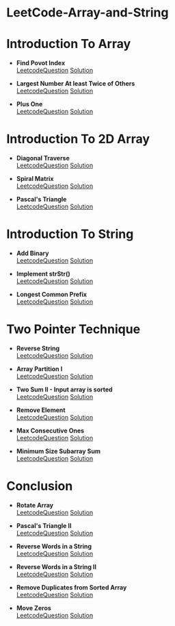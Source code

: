 # LeetCode-Array-and-String

Introduction To Array
=======================
- **Find Povot Index**  
    [LeetcodeQuestion](https://leetcode.com/explore/learn/card/array-and-string/201/introduction-to-array/1144/) 
    [Solution](https://github.com/prerna0995/LeetCode-Array-and-String/blob/main/Introduction%20to%20array/FindPivotIndex.java)
 
- **Largest Number At least Twice of Others**  
    [LeetcodeQuestion](https://leetcode.com/explore/learn/card/array-and-string/201/introduction-to-array/1147/)
    [Solution](https://github.com/prerna0995/LeetCode-Array-and-String/blob/main/Introduction%20to%20array/LargestNumberAtleastTwiceOfOthers.java)
    
- **Plus One**  
    [LeetcodeQuestion](https://leetcode.com/explore/learn/card/array-and-string/201/introduction-to-array/1148/)
    [Solution](https://github.com/prerna0995/LeetCode-Array-and-String/blob/main/Introduction%20to%20array/PlusOne.java)


Introduction To 2D Array
=======================
- **Diagonal Traverse**  
    [LeetcodeQuestion](https://leetcode.com/explore/learn/card/array-and-string/202/introduction-to-2d-array/1167/) 
    [Solution]()
 
- **Spiral Matrix**  
    [LeetcodeQuestion](https://leetcode.com/explore/learn/card/array-and-string/202/introduction-to-2d-array/1168/)
    [Solution]()
    
- **Pascal's Triangle**  
    [LeetcodeQuestion](https://leetcode.com/explore/learn/card/array-and-string/202/introduction-to-2d-array/1170/)
    [Solution]()
    
    
Introduction To String
=======================
- **Add Binary**  
    [LeetcodeQuestion](https://leetcode.com/explore/learn/card/array-and-string/203/introduction-to-string/1160/)
    [Solution]()
 
- **Implement strStr()**  
    [LeetcodeQuestion](https://leetcode.com/explore/learn/card/array-and-string/203/introduction-to-string/1161/)
    [Solution]()
    
- **Longest Common Prefix**  
    [LeetcodeQuestion](https://leetcode.com/explore/learn/card/array-and-string/203/introduction-to-string/1162/)
    [Solution]()    
    
    
Two Pointer Technique
=======================
- **Reverse String**  
    [LeetcodeQuestion](https://leetcode.com/explore/learn/card/array-and-string/205/array-two-pointer-technique/1183/)
    [Solution]()
 
- **Array Partition I**  
    [LeetcodeQuestion](https://leetcode.com/explore/learn/card/array-and-string/205/array-two-pointer-technique/1154/)
    [Solution]()
    
- **Two Sum II - Input array is sorted**  
    [LeetcodeQuestion](https://leetcode.com/explore/learn/card/array-and-string/205/array-two-pointer-technique/1153/)
    [Solution]()       
    
- **Remove Element**  
    [LeetcodeQuestion](https://leetcode.com/explore/learn/card/array-and-string/205/array-two-pointer-technique/1151/)
    [Solution]()   
    
- **Max Consecutive Ones**  
    [LeetcodeQuestion](https://leetcode.com/explore/learn/card/array-and-string/205/array-two-pointer-technique/1301/)
    [Solution]()   
    
- **Minimum Size Subarray Sum**  
    [LeetcodeQuestion](https://leetcode.com/explore/learn/card/array-and-string/205/array-two-pointer-technique/1299/)
    [Solution]()       
    
    
Conclusion
=======================
- **Rotate Array**  
    [LeetcodeQuestion](https://leetcode.com/explore/learn/card/array-and-string/204/conclusion/1182/)
    [Solution]()
    
- **Pascal's Triangle II**  
    [LeetcodeQuestion](https://leetcode.com/explore/learn/card/array-and-string/204/conclusion/1171/)
    [Solution]()   
    
- **Reverse Words in a String**  
    [LeetcodeQuestion](https://leetcode.com/explore/learn/card/array-and-string/204/conclusion/1164/)
    [Solution]()    
    
- **Reverse Words in a String II**  
    [LeetcodeQuestion](https://leetcode.com/explore/learn/card/array-and-string/204/conclusion/1165/)
    [Solution]()   
    
- **Remove Duplicates from Sorted Array**  
    [LeetcodeQuestion](https://leetcode.com/explore/learn/card/array-and-string/204/conclusion/1173/)
    [Solution]()  
    
- **Move Zeros**  
    [LeetcodeQuestion](https://leetcode.com/explore/learn/card/array-and-string/204/conclusion/1174/)
    [Solution]()      
